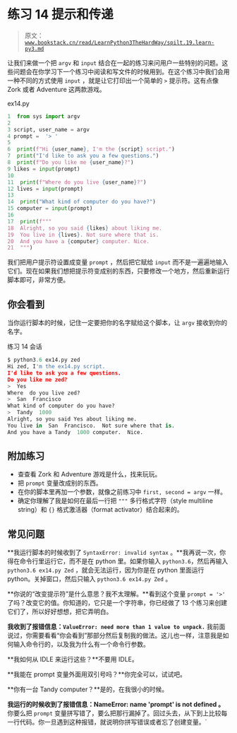 # 练习 14 提示和传递

> 原文：[`www.bookstack.cn/read/LearnPython3TheHardWay/spilt.19.learn-py3.md`](https://www.bookstack.cn/read/LearnPython3TheHardWay/spilt.19.learn-py3.md)

让我们来做一个把 `argv` 和 `input` 结合在一起的练习来问用户一些特别的问题。这些问题会在你学习下一个练习中阅读和写文件的时候用到。在这个练习中我们会用一种不同的方式使用 `input` ，就是让它打印出一个简单的 `>` 提示符。这有点像 Zork 或者 Adventure 这两款游戏。

ex14.py

```py
1  from sys import argv
2
3 script, user_name = argv
4 prompt =  '> '
5
6  print(f"Hi {user_name}, I'm the {script} script.")
7  print("I'd like to ask you a few questions.")
8  print(f"Do you like me {user_name}?")
9 likes = input(prompt)
10
11  print(f"Where do you live {user_name}?")
12 lives = input(prompt)
13
14  print("What kind of computer do you have?")
15 computer = input(prompt)
16
17  print(f"""
18  Alright, so you said {likes} about liking me.
19  You live in {lives}. Not sure where that is.
20  And you have a {computer} computer. Nice.
21  """)
```

我们把用户提示符设置成变量 `prompt` ，然后把它赋给 `input` 而不是一遍遍地输入它们。现在如果我们想把提示符变成别的东西，只要修改一个地方，然后重新运行脚本即可，非常方便。

## 你会看到

当你运行脚本的时候，记住一定要把你的名字赋给这个脚本，让 `argv` 接收到你的名字。

练习 14 会话

```py
$ python3.6 ex14.py zed
Hi zed, I'm the ex14.py script.
I'd like to ask you a few questions.
Do you like me zed?
>  Yes
Where  do you live zed?
>  San  Francisco
What kind of computer do you have?
>  Tandy  1000
Alright, so you said Yes about liking me.
You live in  San  Francisco.  Not sure where that is.
And you have a Tandy  1000 computer.  Nice.

```

## 附加练习

*   查查看 Zork 和 Adventure 游戏是什么，找来玩玩。
*   把 `prompt` 变量改成别的东西。
*   在你的脚本里再加一个参数，就像之前练习中 `first, second = argv` 一样。
*   确定你理解了我是如何在最后一行把 `"""` 多行格式字符（style multiline string）和 `{}` 格式激活器（format activator）结合起来的。

## 常见问题

**我运行脚本的时候收到了 `SyntaxError: invalid syntax` 。**我再说一次，你得在命令行里运行它，而不是在 python 里。如果你输入 `python3.6`，然后再输入 `python3.6 ex14.py Zed` ，就会无法运行，因为你是在 python 里面运行 python。关掉窗口，然后只输入 `python3.6 ex14.py Zed` 。

**你说的“改变提示符”是什么意思？我不太理解。**看到这个变量 `prompt = '>'` 了吗？改变它的值。你知道的，它只是一个字符串，你已经做了 13 个练习来创建它们了，所以好好想想，把它弄明白。

**我收到了报错信息：`ValueError: need more than 1 value to unpack.`** 我前面说过，你需要看看“你会看到”那部分然后复制我的做法。这儿也一样，注意我是如何输入命令行的，以及我为什么有一个命令行参数。

**我如何从 IDLE 来运行这些？**不要用 IDLE。

**我能在 prompt 变量外面用双引号吗？**你完全可以，试试吧。

**你有一台 Tandy computer？**是的，在我很小的时候。

**我运行的时候收到了报错信息：NameError: name 'prompt' is not defined 。** 你要么把 `prompt` 变量拼写错了，要么把那行漏掉了。回过头去，从下到上比较每一行代码。你一旦遇到这种报错，就说明你拼写错误或者忘了创建变量。`